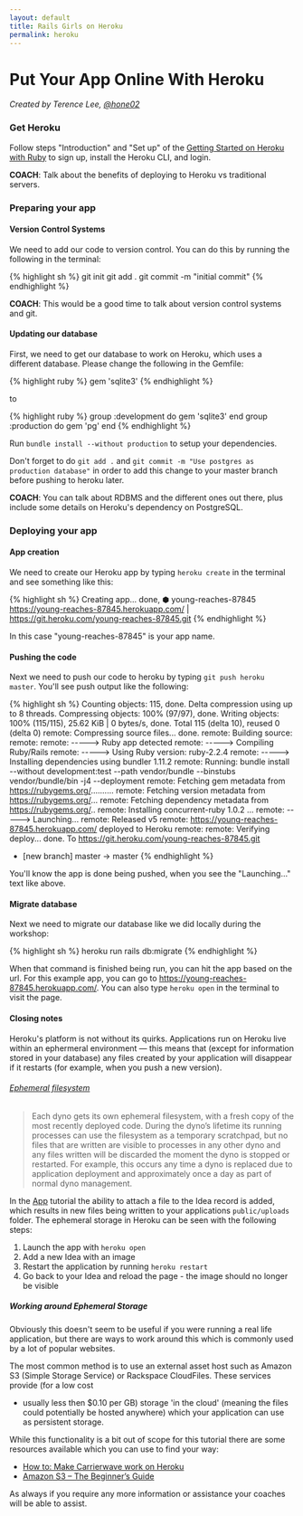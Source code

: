 ```yaml
---
layout: default
title: Rails Girls on Heroku
permalink: heroku
---
```


# Put Your App Online With Heroku

*Created by Terence Lee, [@hone02](https://twitter.com/hone02)*

### Get Heroku

Follow steps "Introduction" and "Set up" of the
[Getting Started on Heroku with Ruby][heroku-guide] to sign up, install the
Heroku CLI, and login.

__COACH__: Talk about the benefits of deploying to Heroku vs traditional servers.

[heroku-guide]: https://devcenter.heroku.com/articles/getting-started-with-ruby#introduction

### Preparing your app

#### Version Control Systems

We need to add our code to version control. You can do this by running the
following in the terminal:

{% highlight sh %}
git init
git add .
git commit -m "initial commit"
{% endhighlight %}

__COACH__: This would be a good time to talk about version control systems and git.

#### Updating our database

First, we need to get our database to work on Heroku, which uses a different
database. Please change the following in the Gemfile:

{% highlight ruby %}
gem 'sqlite3'
{% endhighlight %}

to

{% highlight ruby %}
group :development do
  gem 'sqlite3'
end
group :production do
  gem 'pg'
end
{% endhighlight %}

Run `bundle install --without production` to setup your dependencies.

Don't forget to do `git add .` and `git commit -m "Use postgres as production database"`
in order to add this change to your master branch before pushing to heroku later.

__COACH__: You can talk about RDBMS and the different ones out there, plus
include some details on Heroku's dependency on PostgreSQL.

### Deploying your app

#### App creation

We need to create our Heroku app by typing `heroku create` in the terminal and
see something like this:

{% highlight sh %}
Creating app... done, ⬢ young-reaches-87845
https://young-reaches-87845.herokuapp.com/ | https://git.heroku.com/young-reaches-87845.git
{% endhighlight %}

In this case "young-reaches-87845" is your app name.

#### Pushing the code

Next we need to push our code to heroku by typing `git push heroku master`.
You'll see push output like the following:

{% highlight sh %}
Counting objects: 115, done.
Delta compression using up to 8 threads.
Compressing objects: 100% (97/97), done.
Writing objects: 100% (115/115), 25.62 KiB | 0 bytes/s, done.
Total 115 (delta 10), reused 0 (delta 0)
remote: Compressing source files... done.
remote: Building source:
remote:
remote: -----> Ruby app detected
remote: -----> Compiling Ruby/Rails
remote: -----> Using Ruby version: ruby-2.2.4
remote: -----> Installing dependencies using bundler 1.11.2
remote:        Running: bundle install --without development:test --path vendor/bundle --binstubs vendor/bundle/bin -j4 --deployment
remote:        Fetching gem metadata from https://rubygems.org/..........
remote:        Fetching version metadata from https://rubygems.org/...
remote:        Fetching dependency metadata from https://rubygems.org/..
remote:        Installing concurrent-ruby 1.0.2
...
remote: -----> Launching...
remote:        Released v5
remote:        https://young-reaches-87845.herokuapp.com/ deployed to Heroku
remote:
remote: Verifying deploy... done.
To https://git.heroku.com/young-reaches-87845.git
 * [new branch]      master -> master
{% endhighlight %}

You'll know the app is done being pushed, when you see the "Launching..." text like above.

#### Migrate database

Next we need to migrate our database like we did locally during the workshop:

{% highlight sh %}
heroku run rails db:migrate
{% endhighlight %}

When that command is finished being run, you can hit the app based on the url.
For this example app, you can go to <https://young-reaches-87845.herokuapp.com/>.
You can also type `heroku open` in the terminal to visit the page.

#### Closing notes

Heroku's platform is not without its quirks. Applications run on Heroku live
within an ephermeral environment — this means that (except for information
stored in your database) any files created by your application will disappear
if it restarts (for example, when you push a new version).

###### [Ephemeral filesystem][ephemeral-filesystem]

> Each dyno gets its own ephemeral filesystem, with a fresh copy of the most
> recently deployed code. During the dyno’s lifetime its running processes can
> use the filesystem as a temporary scratchpad, but no files that are written
> are visible to processes in any other dyno and any files written will be
> discarded the moment the dyno is stopped or restarted. For example, this
> occurs any time a dyno is replaced due to application deployment and
> approximately once a day as part of normal dyno management.

In the [App](/app) tutorial the ability to attach a file to the Idea record is
added, which results in new files being written to your applications
`public/uploads` folder. The ephemeral storage in Heroku can be seen with the
following steps:

1. Launch the app with `heroku open`
2. Add a new Idea with an image
3. Restart the application by running `heroku restart`
4. Go back to your Idea and reload the page - the image should no longer be visible

[ephemeral-filesystem]: https://devcenter.heroku.com/articles/dynos#ephemeral-filesystem

##### Working around Ephemeral Storage

Obviously this doesn't seem to be useful if you were running a real life
application, but there are ways to work around this which is commonly used by
a lot of popular websites.

The most common method is to use an external asset host such as Amazon S3 (Simple
Storage Service) or Rackspace CloudFiles. These services provide (for a low cost
- usually less then $0.10 per GB) storage 'in the cloud' (meaning the files
could potentially be hosted anywhere) which your application can use as persistent storage.

While this functionality is a bit out of scope for this tutorial there are some
resources available which you can use to find your way:

* [How to: Make Carrierwave work on Heroku](https://github.com/carrierwaveuploader/carrierwave/wiki/How-to%3A-Make-Carrierwave-work-on-Heroku)
* [Amazon S3 – The Beginner’s Guide](http://www.hongkiat.com/blog/amazon-s3-the-beginners-guide/)

As always if you require any more information or assistance your coaches will be able to assist.
